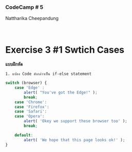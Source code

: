 ### CodeCamp # 5 <br>
Nattharika Cheepandung <br>
<br>
<br>

# Exercise 3 #1 Swtich Cases

**แบบฝึกหัด**

    1. แปลง Code ดังกล่าวเป็น if-else statement

```javascript
switch (browser) {
    case 'Edge' :
        alert( "You've got the Edge!" );
        break;
    case 'Chrome':
    case 'Firefox':
    case 'Safari':
    case 'Opera':
        alert( 'Okey we support these browser too' );
        break;

    default:
        alert( 'We hope that this page looks ok!' );
}
```